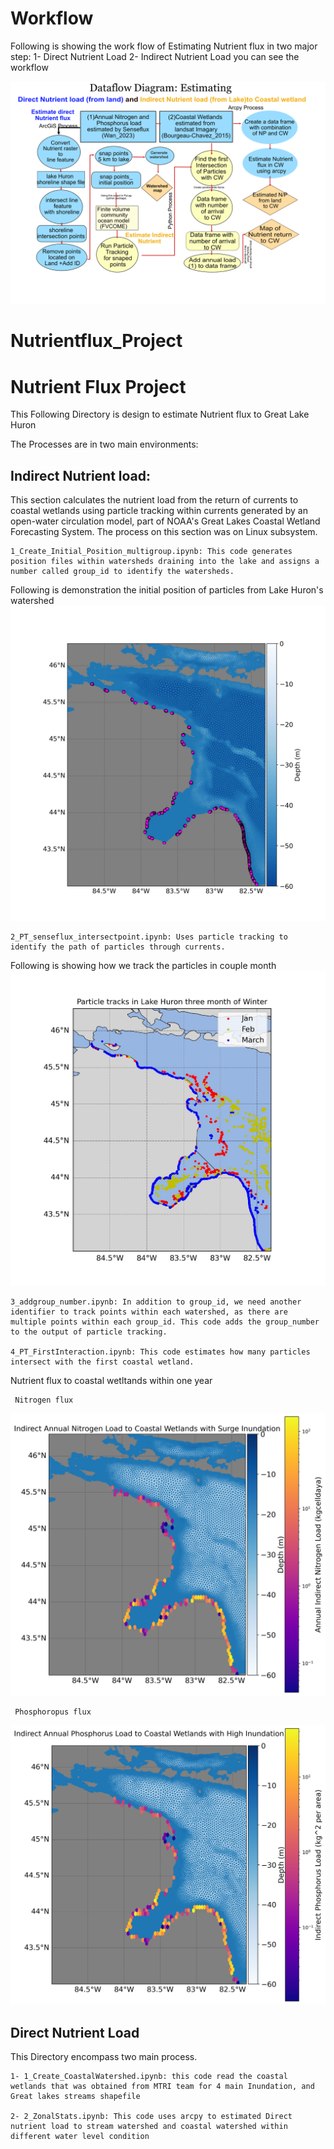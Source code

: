 # Workflow
Following is showing the work flow of Estimating Nutrient flux in two major step: 1- Direct Nutrient Load 2- Indirect Nutrient Load you can see the workflow

![work flow](./images/DFD_saminabolmaali_completedone.jpeg)

# Nutrientflux_Project
# Nutrient Flux Project
This 
Following Directory is design to estimate Nutrient flux to Great Lake Huron 


The Processes are in two main environments:

## Indirect Nutrient load: 
This section calculates the nutrient load from the return of currents to coastal wetlands using particle tracking within currents generated by an open-water circulation model, part of NOAA's Great Lakes Coastal Wetland Forecasting System.
The process on this section was on Linux subsystem.

    1_Create_Initial_Position_multigroup.ipynb: This code generates position files within watersheds draining into the lake and assigns a number called group_id to identify the watersheds.
Following is demonstration the initial position of particles from Lake Huron's watershed 
![Inital Position](./images/initial_positions_LakeHuron_multigrouppoint_intersection.jpeg)

    2_PT_senseflux_intersectpoint.ipynb: Uses particle tracking to identify the path of particles through currents.
Following is showing how we track the particles in couple month
![particle tracking](./images/tracks_LakeHuron_JanFebMarch.jpeg)
    
    3_addgroup_number.ipynb: In addition to group_id, we need another identifier to track points within each watershed, as there are multiple points within each group_id. This code adds the group_number to the output of particle tracking.

    4_PT_FirstInteraction.ipynb: This code estimates how many particles intersect with the first coastal wetland.
Nutrient flux to coastal wetltands within one year 
    
     Nitrogen flux 

![average inundation](./images/WetLoadDistribution_AvgInun_Nitrogen.jpeg)

     Phosphoropus flux
![Phosphoropus inundation](./images/WetLoadDistribution_AvgInun_ph.jpeg)

## Direct Nutrient Load
This Directory encompass two main process.

    1- 1_Create_CoastalWatershed.ipynb: this code read the coastal wetlands that was obtained from MTRI team for 4 main Inundation, and Great lakes streams shapefile 

    2- 2_ZonalStats.ipynb: This code uses arcpy to estimated Direct nutrient load to stream watershed and coastal watershed within different water level condition

